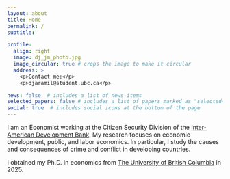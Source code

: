 ```yaml
---
layout: about
title: Home
permalink: /
subtitle: 

profile:
  align: right
  image: dj_jm_photo.jpg
  image_circular: true # crops the image to make it circular
  address: >
    <p>Contact me:</p>
    <p>djaramil@student.ubc.ca</p>

news: false  # includes a list of news items
selected_papers: false # includes a list of papers marked as "selected={true}"
social: true  # includes social icons at the bottom of the page
---
```


I am an Economist working at the Citizen Security Division of the [Inter-American Development Bank](https://www.iadb.org/en). My research focuses on economic development, public, and labor economics. In particular, I study the causes and consequences of crime and conflict in developing countries.

I obtained my Ph.D. in economics from [The University of British Columbia](https://economics.ubc.ca/) in 2025.

